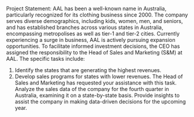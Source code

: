 Project Statement:
AAL has been a well-known name in Australia, particularly recognized for its clothing business since 2000. The company serves diverse demographics, including kids, women, men, and seniors, and has established branches across various states in Australia, encompassing metropolises as well as tier-1 and tier-2 cities.
Currently experiencing a surge in business, AAL is actively pursuing expansion opportunities. To facilitate informed investment decisions, the CEO has assigned the responsibility to the Head of Sales and Marketing (S&M) at AAL. 
The specific tasks include:
1) Identify the states that are generating the highest revenues.
2) Develop sales programs for states with lower revenues. The Head of Sales and Marketing has requested your assistance with this task.
Analyze the sales data of the company for the fourth quarter in Australia, examining it on a state-by-state basis. Provide insights to assist the company in making data-driven decisions for the upcoming year.
